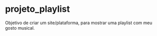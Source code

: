# projeto_playlist
Objetivo de criar um site/plataforma, para mostrar uma playlist com meu gosto musical.
